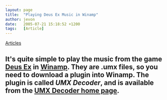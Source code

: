 ```yaml
---
layout: page
title:  "Playing Deus Ex Music in Winamp"
author: jevon
date:   2005-07-21 15:18:52 +1200
tags:   [Article]
---
```


[Articles](Articles.md)

It's quite simple to play the music from the game [Deus Ex](deus-ex.md) in [Winamp](Winamp.md). They are **.umx** files, so you need to download a plugin into Winamp. The plugin is called _UMX Decoder_, and is available from the <a href="http://www.umx-decoder.de.vu/">UMX Decoder home page</a>.
----
